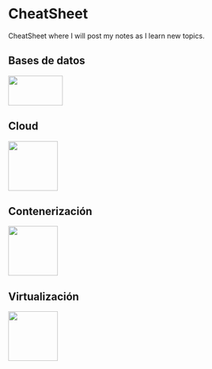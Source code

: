 # CheatSheet
CheatSheet where I will post my notes as I learn new topics.

## Bases de datos
[<img src="https://upload.wikimedia.org/wikipedia/commons/8/87/Sql_data_base_with_logo.png" width="110" height="60">](https://github.com/willimhw/CS-SQL.git)

## Cloud
[<img src="https://uxwing.com/wp-content/themes/uxwing/download/brands-and-social-media/aws-icon.png" width="100" height="100">]([http://google.com.au/](https://github.com/willimhw/CS-AWS.git))

## Contenerización
[<img src="https://seeklogo.com/images/D/docker-logo-6D6F987702-seeklogo.com.png" width="100" height="100">]([http://google.com.au/](https://github.com/willimhw/CS-Docker.git))

## Virtualización
[<img src="https://upload.wikimedia.org/wikipedia/commons/7/7d/VMware_Workstation_Icon.png" width="100" height="100">]([http://google.com.au/](https://github.com/willimhw/CS-VMware.git))
